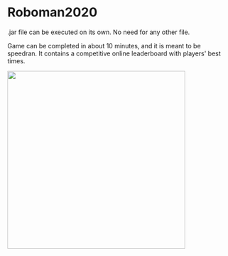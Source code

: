 # Roboman2020

.jar file can be executed on its own. No need for any other file.

Game can be completed in about 10 minutes, and it is meant to be speedran. It contains a competitive online leaderboard with players' best times.

<img src="https://user-images.githubusercontent.com/31777294/95681513-17aa4700-0b95-11eb-95cd-1a6041bc95fa.png" width="400">
